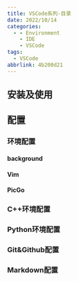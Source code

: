 ```yaml
---
title: VSCode系列-目录
date: 2022/10/14
categories:
  - - Environment
    - IDE
    - VSCode
tags:
  - VSCode
abbrlink: 4b200d21
---
```



## 安装及使用
## 配置
### 环境配置
#### background
#### Vim
#### PicGo
### C++环境配置
### Python环境配置
### Git&Github配置
### Markdown配置


